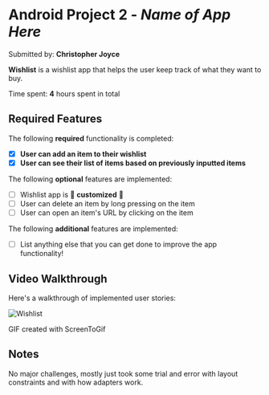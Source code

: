 # Android Project 2 - *Name of App Here*

Submitted by: **Christopher Joyce**

**Wishlist** is a wishlist app that helps the user keep track of what they want to buy.

Time spent: **4** hours spent in total

## Required Features

The following **required** functionality is completed:

- [x] **User can add an item to their wishlist**
- [x] **User can see their list of items based on previously inputted items**

The following **optional** features are implemented:

- [ ] Wishlist app is 🎨 **customized** 🎨
- [ ] User can delete an item by long pressing on the item
- [ ] User can open an item's URL by clicking on the item

The following **additional** features are implemented:

* [ ] List anything else that you can get done to improve the app functionality!

## Video Walkthrough

Here's a walkthrough of implemented user stories:

![Wishlist](https://github.com/cjj22NJIT/WishlistCJJ22/assets/144167084/ab22d956-047b-41e3-aa59-2dbf9d086ac6)



GIF created with ScreenToGif  


## Notes

No major challenges, mostly just took some trial and error with layout constraints and with how adapters work.
